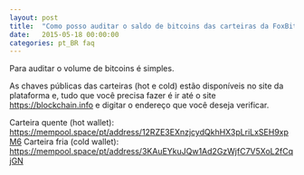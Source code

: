 ```yaml
---
layout: post
title:  "Como posso auditar o saldo de bitcoins das carteiras da FoxBit?"
date:   2015-05-18 00:00:00
categories: pt_BR faq
---
```


Para auditar o volume de bitcoins é simples.

As chaves públicas das carteiras (hot e cold) estão disponíveis no site da plataforma e, tudo que você precisa fazer é ir até o site https://blockchain.info e digitar o endereço que você deseja verificar.

Carteira quente (hot wallet): https://mempool.space/pt/address/12RZE3EXnzjcydQkhHX3pLriLxSEH9xpM6
Carteira fria (cold wallet): https://mempool.space/pt/address/3KAuEYkuJQw1Ad2GzWjfC7V5XoL2fCqjGN

